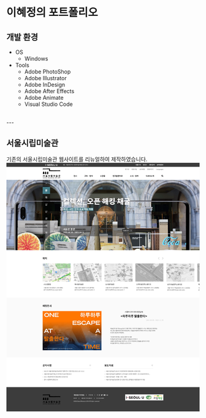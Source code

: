 # 이혜정의 포트폴리오  
## 개발 환경  
- OS
    - Windows
- Tools
    - Adobe PhotoShop
    - Adobe Illustrator
    - Adobe InDesign
    - Adobe After Effects
    - Adobe Animate
    - Visual Studio Code
<br>
---
<br>

## 서울시립미술관
기존의 서울시립미술관 웹사이트를 리뉴얼하여 제작하였습니다.
    <img src="./images/index.png" width="1200">


